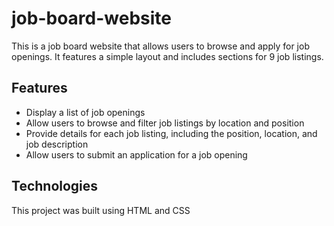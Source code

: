 # job-board-website

This is a job board website that allows users to browse and apply for job openings. It features a simple layout and includes sections for 9 job listings.

## Features
- Display a list of job openings
- Allow users to browse and filter job listings by location and position
- Provide details for each job listing, including the position, location, and job description
- Allow users to submit an application for a job opening
## Technologies
This project was built using HTML and CSS
